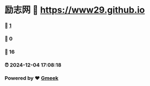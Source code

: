 # 励志网 :link: https://www29.github.io 
### :page_facing_up: [1](https://www29.github.io/tag.html) 
### :speech_balloon: 0 
### :hibiscus: 16 
### :alarm_clock: 2024-12-04 17:08:18 
### Powered by :heart: [Gmeek](https://github.com/Meekdai/Gmeek)
